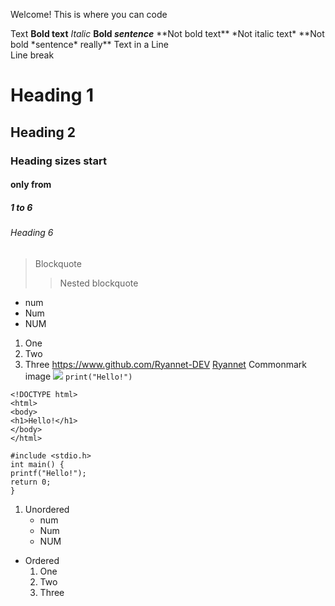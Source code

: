 Welcome!
This is where you can code

Text
**Bold text**
*Italic*
**Bold *sentence***
\*\*Not bold text\*\*
\*Not italic text\*
\*\*Not bold \*sentence\* really\*\*
Text in a Line\
Line break
# Heading 1
## Heading 2
### Heading sizes start
#### only from
##### 1 to 6
###### Heading 6
> Blockquote
> > Nested blockquote
* num
* Num
* NUM
1. One
2. Two
3. Three
<https://www.github.com/Ryannet-DEV>
[Ryannet](https://www.github.com/Ryannet-DEV)
Commonmark image
![](https://www.commonmark.org/help/images/favicon.png)
`print("Hello!")`
```
<!DOCTYPE html>
<html>
<body>
<h1>Hello!</h1>
</body>
</html>
```
    #include <stdio.h>
    int main() {
    printf("Hello!");
    return 0;
    }
1. Unordered
   * num
   * Num
   * NUM
* Ordered
  1. One
  2. Two
  3. Three
